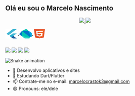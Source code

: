 
## Olá eu sou o Marcelo Nascimento
<div align="center">
  <a href="https://github.com/Marcelo1233">
  <img height="180em" src="https://github-readme-stats.vercel.app/api?username=Marcelo1233&show_icons=true&theme=dracula&include_all_commits=true&count_private=true"/>
  <img height="180em" src="https://github-readme-stats.vercel.app/api/top-langs/?username=Marcelo1233&layout=compact&langs_count=7&theme=dracula"/>
</div>
  
  
<div style="display: inline_block"><br>
    <img align="center" alt="Marcelo-CSS" height="30" width="40" src="https://raw.githubusercontent.com/devicons/devicon/master/icons/flutter/flutter-original.svg">
  <img align="center" alt="Marcelo-Dart" height="30" width="40" src="https://raw.githubusercontent.com/devicons/devicon/master/icons/dart/dart-original.svg">
  <img align="center" alt="Marcelo-HTML" height="30" width="40" src="https://raw.githubusercontent.com/devicons/devicon/master/icons/html5/html5-original.svg">
  
</div>
  
  ##
 
<div> 
  <a href="https://youtube.com/channel/UCrLSfNHsWzoNz5N0ces3mTQ" target="_blank"><img src="https://img.shields.io/badge/YouTube-FF0000?style=for-the-badge&logo=youtube&logoColor=white" target="_blank"></a>
  <a href="https://instagram.com/marcelo.nascimentok3" target="_blank"><img src="https://img.shields.io/badge/-Instagram-%23E4405F?style=for-the-badge&logo=instagram&logoColor=white" target="_blank"></a>
  <a href = "mailto:marcelocrastok3@gmail.com"><img src="https://img.shields.io/badge/-Gmail-%23333?style=for-the-badge&logo=gmail&logoColor=white" target="_blank"></a>
  <a href="https://www.linkedin.com/in/marcelo-nascimento-368555235" target="_blank"><img src="https://img.shields.io/badge/-LinkedIn-%230077B5?style=for-the-badge&logo=linkedin&logoColor=white" target="_blank"></a> 
 
  ![Snake animation](https://github.com/Marcelo1233/Marcelo1233/blob/output/github-contribution-grid-snake.svg)
 
</div>
  
 - 🔭 Desenvolvo aplicativos e sites
- 🌱 Estudando Dart/Flutter
- 📫 Contrate-me no e-mail: marcelocrastok3@gmail.com
- 😄 Pronouns: ele/dele

